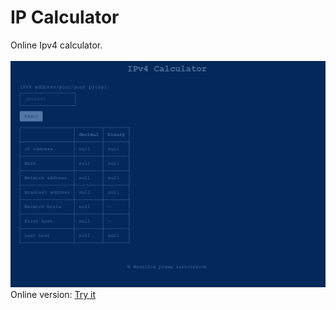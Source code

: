# IP Calculator <br />
Online Ipv4 calculator. <br /> <br />
<img src="assets/screenshot.PNG">
Online version: <a href="http://project-mkp.5v.pl/kalkulator/kalkulator.html">Try it</a>


